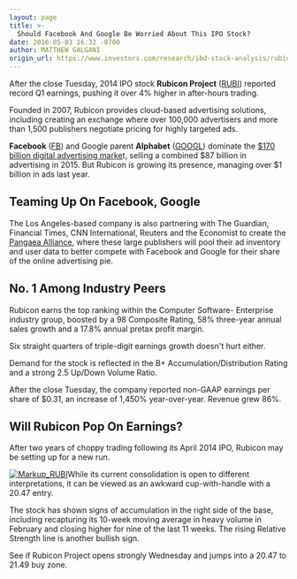 ```yaml
---
layout: page
title: >-
  Should Facebook And Google Be Worried About This IPO Stock?
date: 2016-05-03 16:32 -0700
author: MATTHEW GALGANI
origin_url: https://www.investors.com/research/ibd-stock-analysis/rubicon-project-pangea-alliance-mobile-ads-vs-facebook-google/
---
```





After the close Tuesday, 2014 IPO stock **Rubicon Project** ([RUBI](https://research.investors.com/quote.aspx?symbol=RUBI)) reported record Q1 earnings, pushing it over 4% higher in after-hours trading.


Founded in 2007, Rubicon provides cloud-based advertising solutions, including creating an exchange where over 100,000 advertisers and more than 1,500 publishers negotiate pricing for highly targeted ads. 


**Facebook** ([FB](https://research.investors.com/quote.aspx?symbol=FB)) and Google parent **Alphabet** ([GOOGL](https://research.investors.com/quote.aspx?symbol=GOOGL)) dominate the [$170 billion digital advertising marke](https://www.investors.com/research/the-new-america/rubicon-project-is-changing-advertising-sales-one-millisecond-at-a-time/)t, selling a combined $87 billion in advertising in 2015. But Rubicon is growing its presence, managing over $1 billion in ads last year. 


Teaming Up On Facebook, Google
------------------------------


The Los Angeles-based company is also partnering with The Guardian, Financial Times, CNN International, Reuters and the Economist to create the [Pangaea Alliance](http://www.pangaeaalliance.com/), where these large publishers will pool their ad inventory and user data to better compete with Facebook and Google for their share of the online advertising pie. 


No. 1 Among Industry Peers
--------------------------


Rubicon earns the top ranking within the Computer Software- Enterprise industry group, boosted by a 98 Composite Rating, 58% three-year annual sales growth and a 17.8% annual pretax profit margin.


Six straight quarters of triple-digit earnings growth doesn't hurt either. 


Demand for the stock is reflected in the B+ Accumulation/Distribution Rating and a strong 2.5 Up/Down Volume Ratio. 


After the close Tuesday, the company reported non-GAAP earnings per share of $0.31, an increase of 1,450% year-over-year. Revenue grew 86%.


Will Rubicon Pop On Earnings?
-----------------------------


After two years of choppy trading following its April 2014 IPO, Rubicon may be setting up for a new run. 


[![Markup_RUBI](https://www.investors.com/wp-content/uploads/2016/05/Markup_RUBI-300x237.jpg)](https://www.investors.com/wp-content/uploads/2016/05/Markup_RUBI.jpg)While its current consolidation is open to different interpretations, it can be viewed as an awkward cup-with-handle with a 20.47 entry.


The stock has shown signs of accumulation in the right side of the base, including recapturing its 10-week moving average in heavy volume in February and closing higher for nine of the last 11 weeks. The rising Relative Strength line is another bullish sign. 


See if Rubicon Project opens strongly Wednesday and jumps into a 20.47 to 21.49 buy zone. 





